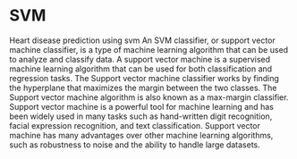 # SVM
Heart disease prediction using svm
An SVM classifier, or support vector machine classifier, is a type of machine learning algorithm that can be used to analyze and classify data. A support vector machine is a supervised machine learning algorithm that can be used for both classification and regression tasks. The Support vector machine classifier works by finding the hyperplane that maximizes the margin between the two classes. The Support vector machine algorithm is also known as a max-margin classifier. Support vector machine is a powerful tool for machine learning and has been widely used in many tasks such as hand-written digit recognition, facial expression recognition, and text classification. Support vector machine has many advantages over other machine learning algorithms, such as robustness to noise and the ability to handle large datasets. 
